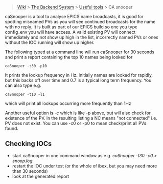 > [Wiki](Home) > [The Backend System](The-Backend-System) > [Useful tools](Useful-tools) > CA snooper

caSnooper is a tool to analyse EPICS name broadcasts, it is good for spotting misnamed PVs as
you will see continued broadcasts for the name with no reply. It is built as part of our EPICS
build so one you type config_env you will have access. A valid existing PV will connect immediately and 
not show up high in the list, incorrectly named PVs or ones without the IOC running will show up higher. 

The following typed at a command line will run caSnooper for 30 seconds and print a report
containing the top 10 names being looked for

    caSnooper -t30 -p10

It prints the lookup frequency in Hz. Initially names are looked for rapidly, but this
backs off over time and 0.7 is a typical long term frequency. You can also type e.g.

    caSnooper -t10 -l1

which will print all lookups occurring more frequently than 1Hz

Another useful option is  -c  which is like -p above, but will also check for existence of the
PV. In the resulting listing a   NC   means "not connected" i.e. PV does not exist. You can use -c0 or
-p0 to mean check/print all PVs found.

## Checking IOCs

* start caSnooper in one command window as e.g.      _caSnooper -t30 -c0 > snoop.log_
* restart the IOC under test (or the whole of ibex, but you may need more than 30 seconds)
* look at the generated report
 